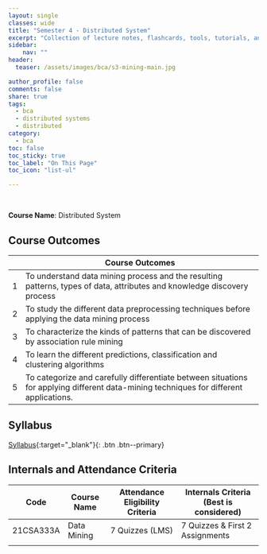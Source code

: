 ```yaml
---
layout: single
classes: wide
title: "Semester 4 - Distributed System"
excerpt: "Collection of lecture notes, flashcards, tools, tutorials, and other references."
sidebar:
    nav: ""
header:
  teaser: /assets/images/bca/s3-mining-main.jpg

author_profile: false
comments: false
share: true
tags:
  - bca
  - distributed systems
  - distributed
category:
  - bca
toc: false
toc_sticky: true
toc_label: "On This Page"
toc_icon: "list-ul"

---
```





<br>


**Course Name**: Distributed System


## Course Outcomes

|   | Course Outcomes                                                  |
|:-:|------------------------------------------------------------------|
| 1 | To understand data mining process and the resulting patterns, types of data, attributes and knowledge discovery process       |
| 2 | To study the different data preprocessing techniques before applying the data mining process |
| 3 | To characterize the kinds of patterns that can be discovered by association rule mining |
| 4 | To learn the different predictions, classification and clustering algorithms   |
| 5 | To categorize and carefully differentiate between situations for applying different data-mining techniques for different applications. |



## Syllabus

[Syllabus](https://docs.google.com/document/d/1JmONZXa7zAxOQDMTXDR5i3-1hYrVPmHTeVX7B4JLDZM/edit?usp=sharing){:target="_blank"}{: .btn .btn--primary}


## Internals and Attendance Criteria

| Code       | Course Name           | Attendance Eligibility Criteria | Internals Criteria (Best is considered) |
|------------|-----------------------|---------------------------------|-----------------------------------------|
| 21CSA333A  | Data Mining  | 7 Quizzes (LMS)            | 7 Quizzes & First 2 Assignments                        |
           |




